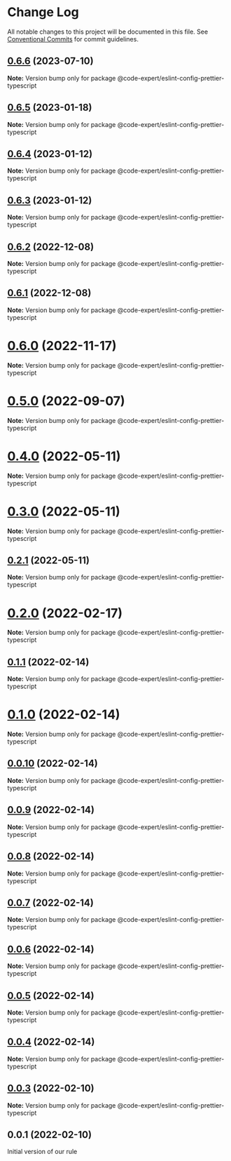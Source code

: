 # Change Log

All notable changes to this project will be documented in this file.
See [Conventional Commits](https://conventionalcommits.org) for commit guidelines.

## [0.6.6](https://github.com/CodeExpertETH/econfigs/compare/@code-expert/eslint-config-prettier-typescript@0.6.5...@code-expert/eslint-config-prettier-typescript@0.6.6) (2023-07-10)

**Note:** Version bump only for package @code-expert/eslint-config-prettier-typescript





## [0.6.5](https://github.com/CodeExpertETH/econfigs/compare/@code-expert/eslint-config-prettier-typescript@0.6.4...@code-expert/eslint-config-prettier-typescript@0.6.5) (2023-01-18)

**Note:** Version bump only for package @code-expert/eslint-config-prettier-typescript

## [0.6.4](https://github.com/CodeExpertETH/econfigs/compare/@code-expert/eslint-config-prettier-typescript@0.6.3...@code-expert/eslint-config-prettier-typescript@0.6.4) (2023-01-12)

**Note:** Version bump only for package @code-expert/eslint-config-prettier-typescript

## [0.6.3](https://github.com/CodeExpertETH/econfigs/compare/@code-expert/eslint-config-prettier-typescript@0.6.2...@code-expert/eslint-config-prettier-typescript@0.6.3) (2023-01-12)

**Note:** Version bump only for package @code-expert/eslint-config-prettier-typescript

## [0.6.2](https://github.com/CodeExpertETH/econfigs/compare/@code-expert/eslint-config-prettier-typescript@0.6.1...@code-expert/eslint-config-prettier-typescript@0.6.2) (2022-12-08)

**Note:** Version bump only for package @code-expert/eslint-config-prettier-typescript

## [0.6.1](https://github.com/CodeExpertETH/econfigs/compare/@code-expert/eslint-config-prettier-typescript@0.6.0...@code-expert/eslint-config-prettier-typescript@0.6.1) (2022-12-08)

**Note:** Version bump only for package @code-expert/eslint-config-prettier-typescript

# [0.6.0](https://github.com/CodeExpertETH/econfigs/compare/@code-expert/eslint-config-prettier-typescript@0.5.0...@code-expert/eslint-config-prettier-typescript@0.6.0) (2022-11-17)

**Note:** Version bump only for package @code-expert/eslint-config-prettier-typescript

# [0.5.0](https://github.com/CodeExpertETH/econfigs/compare/@code-expert/eslint-config-prettier-typescript@0.4.0...@code-expert/eslint-config-prettier-typescript@0.5.0) (2022-09-07)

**Note:** Version bump only for package @code-expert/eslint-config-prettier-typescript

# [0.4.0](https://github.com/CodeExpertETH/econfigs/compare/@code-expert/eslint-config-prettier-typescript@0.3.0...@code-expert/eslint-config-prettier-typescript@0.4.0) (2022-05-11)

**Note:** Version bump only for package @code-expert/eslint-config-prettier-typescript

# [0.3.0](https://github.com/CodeExpertETH/econfigs/compare/@code-expert/eslint-config-prettier-typescript@0.2.0...@code-expert/eslint-config-prettier-typescript@0.3.0) (2022-05-11)

**Note:** Version bump only for package @code-expert/eslint-config-prettier-typescript

## [0.2.1](https://github.com/CodeExpertETH/econfigs/compare/@code-expert/eslint-config-prettier-typescript@0.2.0...@code-expert/eslint-config-prettier-typescript@0.2.1) (2022-05-11)

**Note:** Version bump only for package @code-expert/eslint-config-prettier-typescript

# [0.2.0](https://github.com/CodeExpertETH/econfigs/compare/@code-expert/eslint-config-prettier-typescript@0.1.1...@code-expert/eslint-config-prettier-typescript@0.2.0) (2022-02-17)

**Note:** Version bump only for package @code-expert/eslint-config-prettier-typescript

## [0.1.1](https://github.com/CodeExpertETH/configs/compare/@code-expert/eslint-config-prettier-typescript@0.1.0...@code-expert/eslint-config-prettier-typescript@0.1.1) (2022-02-14)

**Note:** Version bump only for package @code-expert/eslint-config-prettier-typescript

# [0.1.0](https://github.com/CodeExpertETH/configs/compare/@code-expert/eslint-config-prettier-typescript@0.0.10...@code-expert/eslint-config-prettier-typescript@0.1.0) (2022-02-14)

**Note:** Version bump only for package @code-expert/eslint-config-prettier-typescript

## [0.0.10](https://github.com/CodeExpertETH/configs/compare/@code-expert/eslint-config-prettier-typescript@0.0.9...@code-expert/eslint-config-prettier-typescript@0.0.10) (2022-02-14)

**Note:** Version bump only for package @code-expert/eslint-config-prettier-typescript

## [0.0.9](https://github.com/CodeExpertETH/configs/compare/@code-expert/eslint-config-prettier-typescript@0.0.8...@code-expert/eslint-config-prettier-typescript@0.0.9) (2022-02-14)

**Note:** Version bump only for package @code-expert/eslint-config-prettier-typescript

## [0.0.8](https://github.com/CodeExpertETH/configs/compare/@code-expert/eslint-config-prettier-typescript@0.0.7...@code-expert/eslint-config-prettier-typescript@0.0.8) (2022-02-14)

**Note:** Version bump only for package @code-expert/eslint-config-prettier-typescript

## [0.0.7](https://github.com/CodeExpertETH/configs/compare/@code-expert/eslint-config-prettier-typescript@0.0.6...@code-expert/eslint-config-prettier-typescript@0.0.7) (2022-02-14)

**Note:** Version bump only for package @code-expert/eslint-config-prettier-typescript

## [0.0.6](https://github.com/CodeExpertETH/configs/compare/@code-expert/eslint-config-prettier-typescript@0.0.5...@code-expert/eslint-config-prettier-typescript@0.0.6) (2022-02-14)

**Note:** Version bump only for package @code-expert/eslint-config-prettier-typescript

## [0.0.5](https://github.com/CodeExpertETH/configs/compare/@code-expert/eslint-config-prettier-typescript@0.0.4...@code-expert/eslint-config-prettier-typescript@0.0.5) (2022-02-14)

**Note:** Version bump only for package @code-expert/eslint-config-prettier-typescript

## [0.0.4](https://github.com/CodeExpertETH/configs/compare/@code-expert/eslint-config-prettier-typescript@0.0.3...@code-expert/eslint-config-prettier-typescript@0.0.4) (2022-02-14)

**Note:** Version bump only for package @code-expert/eslint-config-prettier-typescript

## [0.0.3](https://github.com/CodeExpertETH/configs/compare/@code-expert/eslint-config-prettier-typescript@0.0.2...@code-expert/eslint-config-prettier-typescript@0.0.3) (2022-02-10)

**Note:** Version bump only for package @code-expert/eslint-config-prettier-typescript

## 0.0.1 (2022-02-10)

Initial version of our rule
